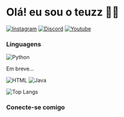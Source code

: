 
# Olá! eu sou o teuzz 👋🏼

[![Instagram](https://img.shields.io/badge/Instagram-E4405F?style=for-the-badge&logo=instagram&logoColor=white)](https://www.instagram.com/teuzreal/)
[![Discord](https://img.shields.io/badge/Discord-7289DA?style=for-the-badge&logo=discord&logoColor=white)](https://discord.com/channels/teuzreal/)
[![Youtube](https://img.shields.io/badge/YouTube-FF0000?style=for-the-badge&logo=youtube&logoColor=white)](https://www.youtube.com/@teuzreal)

### Linguagens
![Python](https://img.shields.io/badge/Python-000000?style=for-the-badge&logo=python&logoColor=white)

Em breve...

![HTML](https://img.shields.io/badge/HTML-000000?style=for-the-badge&logo=html5&logoColor=white)
![Java](https://img.shields.io/badge/Java-000000?style=for-the-badge&logo=openjdk&logoColor=white)

![Top Langs](https://github-readme-stats.vercel.app/api/top-langs/?username=teuzzcastro&hide_progress=true)

### Conecte-se comigo


